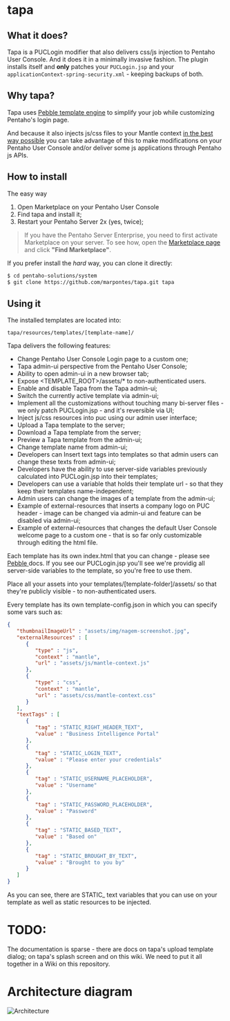 tapa
===

## What it does?

Tapa is a PUCLogin modifier that also delivers css/js injection to Pentaho User Console. And it does it in a minimally invasive fashion. The plugin installs itself and **only** patches your `PUCLogin.jsp` and your `applicationContext-spring-security.xml` - keeping backups of both.

## Why tapa?

Tapa uses [Pebble template engine](http://www.mitchellbosecke.com/pebble/home) to simplify your job while customizing Pentaho's login page.

And because it also injects js/css files to your Mantle context [in the best way possible](http://wiki.pentaho.com/display/ServerDoc2x/Developing+Plugins#DevelopingPlugins-DefiningExternalResources%28asof4.0%29) you can take advantage of this to make modifications on your Pentaho User Console and/or deliver some js applications through Pentaho js APIs.

## How to install

The easy way
1. Open Marketplace on your Pentaho User Console
2. Find tapa and install it;
3. Restart your Pentaho Server 2x (yes, twice);

> If you have the Pentaho Server Enterprise, you need to first activate Marketplace on your server. To see how, open the [Marketplace page](http://www.pentaho.com/marketplace/) and click **"Find Marketplace"**.

If you prefer install the _hard_ way, you can clone it directly:

```bash
$ cd pentaho-solutions/system
$ git clone https://github.com/marpontes/tapa.git tapa
```

## Using it

The installed templates are located into:
```
tapa/resources/templates/[template-name]/
```

Tapa delivers the following features:

* Change Pentaho User Console Login page to a custom one;
* Tapa admin-ui perspective from the Pentaho User Console;
* Ability to open admin-ui in a new browser tab;
* Expose <TEMPLATE_ROOT>/assets/* to non-authenticated users.
* Enable and disable Tapa from the Tapa admin-ui;
* Switch the currently active template via admin-ui;
* Implement all the customizations without touching many bi-server files - we only patch PUCLogin.jsp - and it's reversible via UI;
* Inject js/css resources into puc using our admin user interface;
* Upload a Tapa template to the server;
* Download a Tapa template from the server;
* Preview a Tapa template from the admin-ui;
* Change template name from admin-ui;
* Developers can Insert text tags into templates so that admin users can change these texts from admin-ui;
* Developers have the ability to use server-side variables previously calculated into PUCLogin.jsp into their templates;
* Developers can use a variable that holds their template url - so that they keep their templates name-independent;
* Admin users can change the images of a template from the admin-ui;
* Example of external-resources that inserts a company logo on PUC header - image can be changed via admin-ui and feature can be disabled via admin-ui;
* Example of external-resources that changes the default User Console welcome page to a custom one - that is so far only customizable through editing the html file.

Each template has its own index.html that you can change - please see [Pebble ](http://www.mitchellbosecke.com/pebble/home) docs. If you see our PUCLogin.jsp you'll see we're providig all server-side variables to the template, so you're free to use them.

Place all your assets into your templates/[template-folder]/assets/ so that they're publicly visible - to non-authenticated users.

Every template has its own template-config.json in which you can specify some vars such as:

```json
{  
   "thumbnailImageUrl" : "assets/img/nagem-screenshot.jpg",
   "externalResources" : [  
      {  
         "type" : "js",
         "context" : "mantle",
         "url" : "assets/js/mantle-context.js"
      },
      {  
         "type" : "css",
         "context" : "mantle",
         "url" : "assets/css/mantle-context.css"
      }
   ],
   "textTags" : [  
      {  
         "tag" : "STATIC_RIGHT_HEADER_TEXT",
         "value" : "Business Intelligence Portal"
      },
      {  
         "tag" : "STATIC_LOGIN_TEXT",
         "value" : "Please enter your credentials"
      },
      {  
         "tag" : "STATIC_USERNAME_PLACEHOLDER",
         "value" : "Username"
      },
      {  
         "tag" : "STATIC_PASSWORD_PLACEHOLDER",
         "value" : "Password"
      },
      {  
         "tag" : "STATIC_BASED_TEXT",
         "value" : "Based on"
      },
      {  
         "tag" : "STATIC_BROUGHT_BY_TEXT",
         "value" : "Brought to you by"
      }
   ]
}
```

As you can see, there are STATIC_ text variables that you can use on your template as well as static resources to be injected.

# TODO:

The documentation is sparse - there are docs on tapa's upload template dialog; on tapa's splash screen and on this wiki. We need to put it all together in a Wiki on this repository.

# Architecture diagram

![Architecture](https://raw.githubusercontent.com/marpontes/tapa/master/static/marketplace/img/tapa-arch.png)

